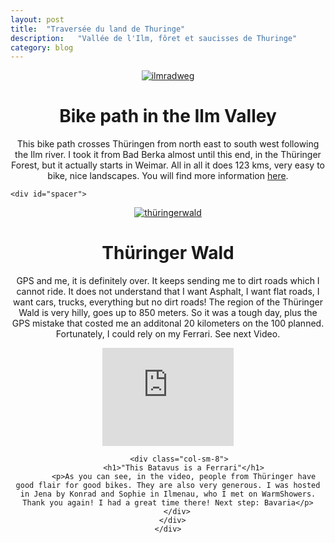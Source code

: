 ```yaml
---
layout: post
title:  "Traversée du land de Thuringe"
description:   "Vallée de l'Ilm, fôret et saucisses de Thuringe"
category: blog
---
```

 <div class="container blog" align="center">
     <div class="row vcenter">
         <div class="col-sm-4">
          <a href="https://cloud.githubusercontent.com/assets/18250643/14753714/5b8bd29c-08d7-11e6-9ff2-706bc4367ae4.jpg" target="_blank" id="home"><img src="https://cloud.githubusercontent.com/assets/18250643/14753714/5b8bd29c-08d7-11e6-9ff2-706bc4367ae4.jpg" id="home" alt="ilmradweg"></a>
        </div>
          <div class="col-sm-8">
            <h1>Bike path in the Ilm Valley</h1>
            <p>This bike path crosses Thüringen from north east to south west following the Ilm river. I took it from Bad Berka almost until this end, in the Thüringer Forest, but it actually starts in Weimar. All in all it does 123 kms, very easy to bike, nice landscapes. You will find more information <a href="http://www.ilmtal-radweg.de/radweg/" target="_blank">here</a>.</p>
          </div>
      </div>
    </div>

    <div id="spacer">
</div>

<div class="container blog" align="center">
     <div class="row vcenter">
         <div class="col-sm-4">
          <a href="https://cloud.githubusercontent.com/assets/18250643/14753731/7c18deec-08d7-11e6-9315-600083683f2a.jpg" target="_blank" id="home"><img src="https://cloud.githubusercontent.com/assets/18250643/14753731/7c18deec-08d7-11e6-9315-600083683f2a.jpg" id="home" alt="thüringerwald"></a>
        </div>
          <div class="col-sm-8">
            <h1>Thüringer Wald</h1>
            <p>GPS and me, it is definitely over. It keeps sending me to dirt roads which I cannot ride. It does not understand that I want Asphalt, I want flat roads, I want cars, trucks, everything but no dirt roads! The region of the Thüringer Wald is very hilly, goes up to 850 meters. So it was a tough day, plus the GPS mistake that costed me an additonal 20 kilometers on the 100 planned. Fortunately, I could rely on my Ferrari. See next Video.</p>
          </div>
      </div>
    </div>

  <div id="spacer">
</div>

<div class="container blog" align="center">
     <div class="row vcenter">
         <div class="col-sm-4">
          <iframe width="210" height="157" src="https://www.youtube.com/embed/-ejrGpYaHug" frameborder="0" allowfullscreen></iframe>
        </div>
        
         <div class="col-sm-8">
           <h1>"This Batavus is a Ferrari"</h1>
           <p>As you can see, in the video, people from Thüringer have good flair for good bikes. They are also very generous. I was hosted in Jena by Konrad and Sophie in Ilmenau, who I met on WarmShowers. Thank you again! I had a great time there! Next step: Bavaria</p>
        </div>
      </div>
    </div>



